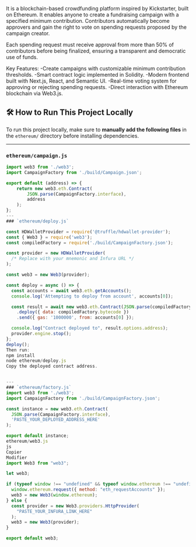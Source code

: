 It is a blockchain-based crowdfunding platform inspired by Kickstarter, built on Ethereum. It enables anyone to create a fundraising campaign with a specified minimum contribution. Contributors automatically become approvers and gain the right to vote on spending requests proposed by the campaign creator.

Each spending request must receive approval from more than 50% of contributors before being finalized, ensuring a transparent and democratic use of funds.

Key Features:
-Create campaigns with customizable minimum contribution thresholds.
-Smart contract logic implemented in Solidity.
-Modern frontend built with Next.js, React, and Semantic UI.
-Real-time voting system for approving or rejecting spending requests.
-Direct interaction with Ethereum blockchain via Web3.js.

## 🛠️ How to Run This Project Locally

To run this project locally, make sure to **manually add the following files** in the `ethereum/` directory before installing dependencies.

---

### `ethereum/campaign.js`

```js
import web3 from './web3';
import CampaignFactory from './build/Campaign.json';

export default (address) => {
    return new web3.eth.Contract(
        JSON.parse(CampaignFactory.interface),
        address
    );
};
---
### `ethereum/deploy.js`

const HDWalletProvider = require('@truffle/hdwallet-provider');
const { Web3 } = require('web3');
const compiledFactory = require('./build/CampaignFactory.json');

const provider = new HDWalletProvider(
  /* Replace with your mnemonic and Infura URL */
);

const web3 = new Web3(provider);

const deploy = async () => {
  const accounts = await web3.eth.getAccounts();
  console.log('Attempting to deploy from account', accounts[0]);

  const result = await new web3.eth.Contract(JSON.parse(compiledFactory.interface))
    .deploy({ data: compiledFactory.bytecode })
    .send({ gas: '1000000', from: accounts[0] });

  console.log("Contract deployed to", result.options.address);
  provider.engine.stop();
};
deploy();
Then run:
npm install
node ethereum/deploy.js
Copy the deployed contract address.


---
### `ethereum/factory.js`
import web3 from './web3';
import CampaignFactory from './build/CampaignFactory.json';

const instance = new web3.eth.Contract(
  JSON.parse(CampaignFactory.interface),
  'PASTE_YOUR_DEPLOYED_ADDRESS_HERE'
);

export default instance;
ethereum/web3.js
js
Copier
Modifier
import Web3 from "web3";

let web3;

if (typeof window !== "undefined" && typeof window.ethereum !== "undefined") {
  window.ethereum.request({ method: "eth_requestAccounts" });
  web3 = new Web3(window.ethereum);
} else {
  const provider = new Web3.providers.HttpProvider(
    "PASTE_YOUR_INFURA_LINK_HERE"
  );
  web3 = new Web3(provider);
}

export default web3;
